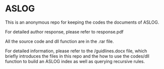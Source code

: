 # ASLOG
This is an anonymous repo for keeping the codes the documents of ASLOG.

For detailed author response, please refer to response.pdf

All the source code and dll function are in the .rar file.

For detailed information, please refer to the /guidlines.docx file, which briefly introduces the files in this repo and the how to use the codes/dll function to build an ASLOG index as well as querying recursive rules. 

